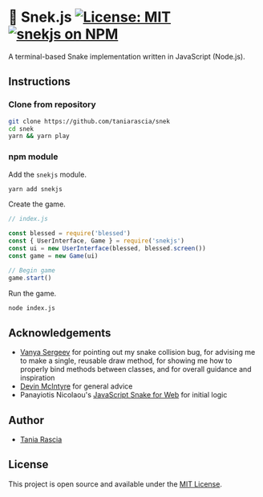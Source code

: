 # 🐍 Snek.js [![License: MIT](https://img.shields.io/badge/License-MIT-blue.svg)](https://opensource.org/licenses/MIT) [![snekjs on NPM](https://img.shields.io/npm/v/snekjs.svg?color=green&label=snekjs)](https://www.npmjs.com/package/snekjs)

A terminal-based Snake implementation written in JavaScript (Node.js).

## Instructions

### Clone from repository

```bash
git clone https://github.com/taniarascia/snek
cd snek
yarn && yarn play
```

### npm module

Add the `snekjs` module.

```bash
yarn add snekjs
```

Create the game.

```js
// index.js

const blessed = require('blessed')
const { UserInterface, Game } = require('snekjs')
const ui = new UserInterface(blessed, blessed.screen())
const game = new Game(ui)

// Begin game
game.start()
```

Run the game.

```bash
node index.js
```

## Acknowledgements

- [Vanya Sergeev](https://sergeev.io) for pointing out my snake collision bug, for advising me to make a single, reusable draw method, for showing me how to properly bind methods between classes, and for overall guidance and inspiration
- [Devin McIntyre](https://www.dev-eloper.com/) for general advice
- Panayiotis Nicolaou's [JavaScript Snake for Web](https://medium.freecodecamp.org/think-like-a-programmer-how-to-build-snake-using-only-javascript-html-and-css-7b1479c3339e) for initial logic

## Author

- [Tania Rascia](https://www.taniarascia.com)

## License

This project is open source and available under the [MIT License](LICENSE).
